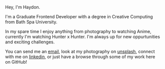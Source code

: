 Hey, I'm Haydon.

I'm a Graduate Frontend Developer with a degree in Creative Computing from Bath Spa University.

In my spare time I enjoy anything from photography to watching Anime, currently I'm watching Hunter x Hunter. I'm always up for new oppurtunities and exciting challenges.

You can send me an [email](mailto:haydon.curteis-lateo@outlook.com), look at my photography on [unsplash](https://unsplash.com/@hayhaydz), connect with me on [linkedin](https://www.linkedin.com/in/hayhaydz/), or just have a browse through some of my work here on GitHub!
